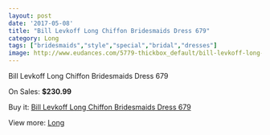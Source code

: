 ```yaml
---
layout: post
date: '2017-05-08'
title: "Bill Levkoff Long Chiffon Bridesmaids Dress 679"
category: Long
tags: ["bridesmaids","style","special","bridal","dresses"]
image: http://www.eudances.com/5779-thickbox_default/bill-levkoff-long-chiffon-bridesmaids-dress-679.jpg
---
```

Bill Levkoff Long Chiffon Bridesmaids Dress 679

On Sales: **$230.99**
<a href="https://www.eudances.com/en/long/2020-bill-levkoff-long-chiffon-bridesmaids-dress-679.html"><amp-img layout="responsive" width="600" height="600" src="//www.eudances.com/5779-thickbox_default/bill-levkoff-long-chiffon-bridesmaids-dress-679.jpg" alt="Bill Levkoff Long Chiffon Bridesmaids Dress 679 0" /></a>
<a href="https://www.eudances.com/en/long/2020-bill-levkoff-long-chiffon-bridesmaids-dress-679.html"><amp-img layout="responsive" width="600" height="600" src="//www.eudances.com/5780-thickbox_default/bill-levkoff-long-chiffon-bridesmaids-dress-679.jpg" alt="Bill Levkoff Long Chiffon Bridesmaids Dress 679 1" /></a>

Buy it: [Bill Levkoff Long Chiffon Bridesmaids Dress 679](https://www.eudances.com/en/long/2020-bill-levkoff-long-chiffon-bridesmaids-dress-679.html "Bill Levkoff Long Chiffon Bridesmaids Dress 679")

View more: [Long](https://www.eudances.com/en/21-long "Long")